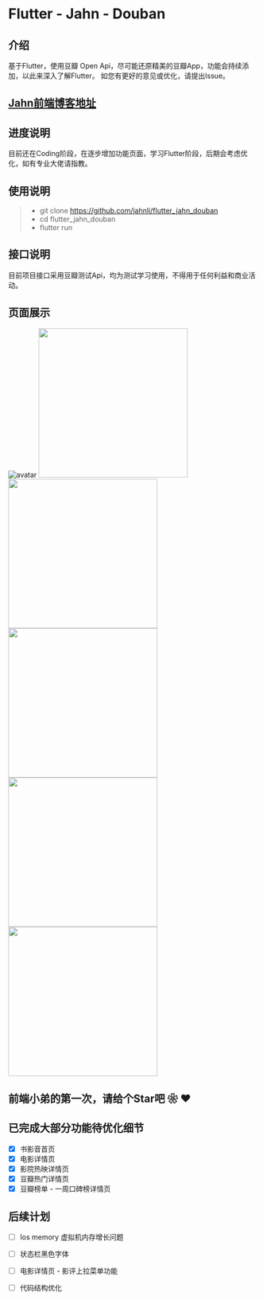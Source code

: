 # Flutter - Jahn - Douban

## 介绍
基于Flutter，使用豆瓣 Open Api，尽可能还原精美的豆瓣App，功能会持续添加，以此来深入了解Flutter。
如您有更好的意见或优化，请提出Issue。

## [Jahn前端博客地址](http://www.jahnli.cn)

## 进度说明
目前还在Coding阶段，在逐步增加功能页面，学习Flutter阶段，后期会考虑优化，如有专业大佬请指教。

## 使用说明

> * git clone https://github.com/jahnli/flutter_jahn_douban
> * cd flutter_jahn_douban
> * flutter run

## 接口说明
目前项目接口采用豆瓣测试Api，均为测试学习使用，不得用于任何利益和商业活动。

## 页面展示
![avatar](http://cdn.jahnli.cn/flutter_douban/movie.gif?imageslim)
<img src='http://cdn.jahnli.cn/flutter_douban/movie.gif?imageslim' width='300px'></img>   <img src='http://cdn.jahnli.cn/flutter_douban/movie_detail.gif?imageslim' width='300px'></img>   <img src='http://cdn.jahnli.cn/flutter_douban/movie_hot_detail.gif?imageslim' width='300px'></img><img src='http://cdn.jahnli.cn/flutter_douban/movie_show_detail.gif?imageslim' width='300px'></img><img src='http://cdn.jahnli.cn/flutter_douban/movie_top_week_praise.gif?imageslim' width='300px'></img>


## 前端小弟的第一次，请给个Star吧 ❀  ❤

##  已完成大部分功能待优化细节
- [x] 书影音首页
- [x] 电影详情页
- [x] 影院热映详情页
- [x] 豆瓣热门详情页
- [x] 豆瓣榜单 - 一周口碑榜详情页

##  后续计划
- [ ] Ios memory 虚拟机内存增长问题
- [ ] 状态栏黑色字体
- [ ] 电影详情页 - 影评上拉菜单功能
- [ ] 代码结构优化

